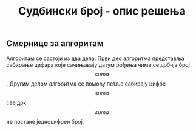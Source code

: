 ﻿---
title: Судбински број - опис решења 
---


## Смернице за алгоритам

Алгоритам се састоји из два дела:
Први део алгоритма представља сабирање цифара које сачињавају датум рођења чиме се добија број $$suma$$.
Другим делом алгоритма се помоћу петље сабирају цифре $$suma$$ све док $$suma$$ не постане једноцифрен број.

